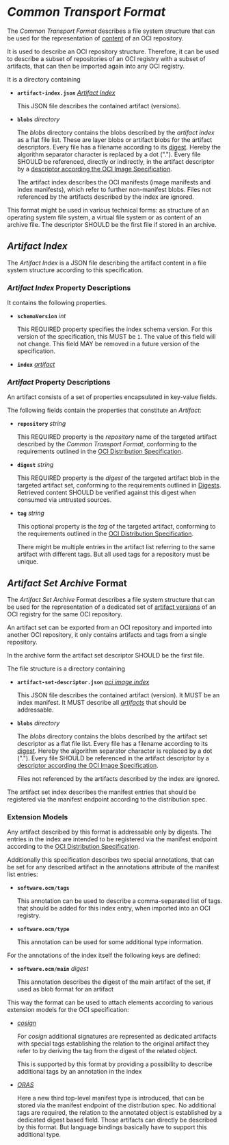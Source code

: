 
# *Common Transport Format*

The *Common Transport Format* describes a file system structure that can be
used for the representation of [content](https://github.com/opencontainers/image-spec)
of an OCI repository.

It is used to describe an OCI repository structure. Therefore, it can be used
to describe a subset of repositories of an OCI registry with a subset of
artifacts, that can then be imported again into any OCI registry.

It is a directory containing

- **`artifact-index.json`** *[Artifact Index](#artifact-index)*

  This JSON file describes the contained artifact (versions).

- **`blobs`** *directory*

  The *blobs* directory contains the blobs described by the
  _artifact index_ as a flat file list. These are layer blobs or artifact
  blobs for the artifact descriptors. Every file has a filename according
  to its [digest](https://github.com/opencontainers/image-spec/blob/main/descriptor.md#digests).
  Hereby the algorithm separator character is replaced by a dot (".").
  Every file SHOULD be referenced, directly or indirectly, in the artifact
  descriptor by a
  [descriptor according the OCI Image Specification](https://github.com/opencontainers/image-spec/blob/main/descriptor.md).

  The artifact index describes the OCI manifests (image manifests and index
  manifests), which refer to further non-manifest blobs.
  Files not referenced by the artifacts described by the index are ignored.


This format might be used in various technical forms: as structure of an
operating system file system, a virtual file system or as content of
an archive file. The descriptor SHOULD be the first file if stored in an archive.

## *Artifact Index*

The *Artifact Index* is a JSON file describing the artifact content in
a file system structure according to this specification.

### *Artifact Index* Property Descriptions

It contains the following properties.

- **`schemaVersion`** *int*

  This REQUIRED property specifies the index schema version.
  For this version of the specification, this MUST be `1`. The value of this
  field will not change. This field MAY be removed in a future version of the
  specification.

- **`index`** *[artifact](#artifact-property-descriptions)*


### *Artifact* Property Descriptions

An artifact consists of a set of properties encapsulated in key-value fields.

The following fields contain the properties that constitute an *Artifact*:

- **`repository`** *string*

  This REQUIRED property is the _repository_ name of the targeted artifact described by the
  *Common Transport Format*,  conforming to the requirements outlined in the
  [OCI Distribution Specification](https://github.com/opencontainers/distribution-spec/blob/main/spec.md).

- **`digest`** *string*

  This REQUIRED property is the _digest_ of the targeted artifact blob in the targeted
  artifact set, conforming to the requirements outlined in
  [Digests](https://github.com/opencontainers/image-spec/blob/main/descriptor.md#digests).
  Retrieved content SHOULD be verified against this digest when consumed via
  untrusted sources.

- **`tag`** *string*

  This optional property is the _tag_ of the targeted artifact, conforming to
  the requirements outlined in the
  [OCI Distribution Specification](https://github.com/opencontainers/distribution-spec/blob/main/spec.md).

  There might be multiple entries in the artifact list referring to the same artifact
  with different tags. But all used tags for a repository must be unique.


## *Artifact Set Archive* Format

The *Artifact Set Archive* Format describes a file system structure that can be
used for the representation of a dedicated set of [artifact versions](https://github.com/opencontainers/image-spec)
of an OCI registry for the same OCI repository.

An artifact set can be exported from an OCI repository and imported into another
OCI repository, it only contains artifacts and tags from a single repository.

In the archive form the artifact set descriptor SHOULD be the first file.

The file structure is a directory containing

- **`artifact-set-descriptor.json`** *[oci image index](https://github.com/opencontainers/image-spec/blob/main/image-index.md)*

  This JSON file describes the contained artifact (version). It MUST be an index manifest.
  It MUST describe all *[artifacts](https://github.com/opencontainers/image-spec/blob/main/manifest.md)*
  that should be addressable.

- **`blobs`** *directory*

  The *blobs* directory contains the blobs described by the artifact set descriptor
  as a flat file list. Every file has a filename according to its
  [digest](https://github.com/opencontainers/image-spec/blob/main/descriptor.md#digests).
  Hereby the algorithm separator character is replaced by a dot (".").
  Every file SHOULD be referenced in the artifact descriptor by a
  [descriptor according the OCI Image Specification](https://github.com/opencontainers/image-spec/blob/main/descriptor.md).

  Files not referenced by the artifacts described by the index are ignored.

The artifact set index describes the manifest entries that should be registered
via the manifest endpoint according to the distribution spec.

### Extension Models

Any artifact described by this format is addressable only by digests.
The entries in the index are intended to be registered via the manifest
endpoint according to the [OCI Distribution Specification](https://github.com/opencontainers/distribution-spec).

Additionally this specification describes two special annotations, that can be
set for any described artifact in the annotations attribute of the manifest
list entries:

- **`software.ocm/tags`**

  This annotation can be used to describe a comma-separated list of tags.
  that should be added for this index entry, when imported into an OCI registry.

- **`software.ocm/type`**

  This annotation can be used for some additional type information.

For the annotations of the index itself the following keys are defined:

- **`software.ocm/main`** *digest*

  This annotation describes the digest of the main artifact of the set, if used
  as blob format for an artifact

This way the format can be used to attach elements according to various extension
models for the OCI specification:

 - *[cosign](https://github.com/sigstore/cosign)*

   For *cosign* additional signatures are represented as dedicated artifacts
   with special tags establishing the relation to the original artifact they
   refer to by deriving the tag from the digest of the related object.

   This is supported by this format by providing a possibility to describe
   additional tags by an annotation in the index

 - [*ORAS*](https://github.com/oras-project/artifacts-spec)

   Here a new third top-level manifest type is introduced, that can be
   stored via the manifest endpoint of the distribution spec. No additional
   tags are required, the relation to the annotated object is established
   by a dedicated digest based field. Those artifacts can directly be
   described by this format. But language bindings basically have to support
   this additional type.